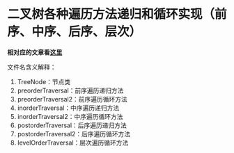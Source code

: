 # 二叉树各种遍历方法递归和循环实现（前序、中序、后序、层次）

**相对应的文章看[这里]()**

文件名含义解释：
1. TreeNode：节点类
2. preorderTraversal：前序遍历递归方法
3. preorderTraversal2：前序遍历循环方法
4. inorderTraversal：中序遍历递归方法
5. inorderTraversal2：中序遍历循环方法
6. postorderTraversal：后序遍历递归方法
7. postorderTraversal2：后序遍历循环方法
8. levelOrderTraversal：层次遍历循环方法